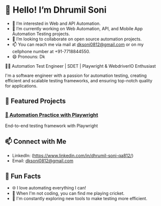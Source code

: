 # 👋 Hello! I’m Dhrumil Soni
- 👀 I’m interested in Web and API Automation.
- 🌱 I’m currently working on Web Automation, API, and Mobile App Automation Testing projects.
- 💞️ I’m looking to collaborate on open source automation projects.
- 📫 You can reach me via mail at dksoni0812@gmail.com or on my cellphone number at +91-7718844550.
- 😄 Pronouns: Dk

👨‍💻 Automation Test Engineer | SDET | Playwright & WebdriverIO Enthusiast

I'm a software engineer with a passion for automation testing, creating efficient and scalable testing frameworks, and ensuring top-notch quality for applications. 

## 🌟 Featured Projects

### [🚀 Automation Practice with Playwright](https://github.com/dhrumil-soni-th/PlaywrightWebAutomationTS)
End-to-end testing framework with Playwright

## 📫 Connect with Me

- LinkedIn: (https://www.linkedin.com/in/dhrumil-soni-qa812/)
- Email: dksoni0812@gmail.com

## 🌱 Fun Facts

- 🌐 I love automating everything I can!
- 🎸 When I'm not coding, you can find me playing cricket.
- 🚀 I'm constantly exploring new tools to make testing more efficient.
